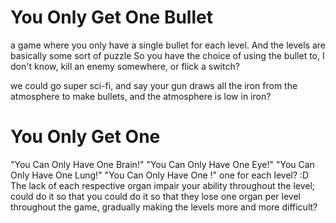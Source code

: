 You Only Get One Bullet
=======================
a game where you only have a single bullet for each level. And the levels are basically some sort of puzzle
So you have the choice of using the bullet to, I don't know, kill an enemy somewhere, or flick a switch?

we could go super sci-fi, and say your gun draws all the iron from the atmosphere to make bullets, and the atmosphere is low in iron?


You Only Get One <organ>
========================
"You Can Only Have One Brain!"
"You Can Only Have One Eye!"
"You Can Only Have One Lung!"
"You Can Only Have One <organ>!"
one for each level? :D
The lack of each respective organ impair your ability throughout the level;
could do it so that you could do it so that they lose one organ per level throughout the game, gradually making the levels more and more difficult?

